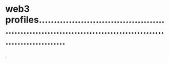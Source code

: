 # web3 profiles...................................................................................................................
.
